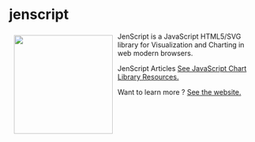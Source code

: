 # jenscript

<a href="http://jenscript.io"><img width="200" height="200" src="http://jenscript.io/svg/donut2d.svg" align="left" hspace="10" vspace="6"></a>
JenScript is a JavaScript HTML5/SVG library for Visualization and Charting in web modern browsers.

JenScript Articles [See JavaScript Chart Library Resources.](http://jenscript.io)

Want to learn more ? [See the website.](http://www.jensoftapi.com/site/framework/jenscript)

